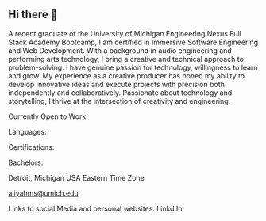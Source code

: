 ## Hi there 👋

<!--
**aliyahms/aliyahms** is a ✨ _special_ ✨ repository because its `README.md` (this file) appears on your GitHub profile.

Here are some ideas to get you started:

- 🔭 I’m currently working on ...
- 🌱 I’m currently learning ...
- 👯 I’m looking to collaborate on ...
- 🤔 I’m looking for help with ...
- 💬 Ask me about ...
- 📫 How to reach me: ...
- 😄 Pronouns: ...
- ⚡ Fun fact: ...
-->
A recent graduate of the University of Michigan Engineering Nexus Full Stack Academy Bootcamp, I am certified in Immersive Software Engineering and Web Development. With a background in audio engineering and performing arts technology, I bring a creative and technical approach to problem-solving. I have genuine passion for technology, willingness to learn and grow. My experience as a creative producer has honed my ability to develop innovative ideas and execute projects with precision both independently and collaboratively. Passionate about technology and storytelling, I thrive at the intersection of creativity and engineering.

Currently Open to Work!

Languages:

Certifications:

Bachelors:

Detroit, Michigan USA
Eastern Time Zone

aliyahms@umich.edu

Links to social Media and personal websites:
Linkd In
